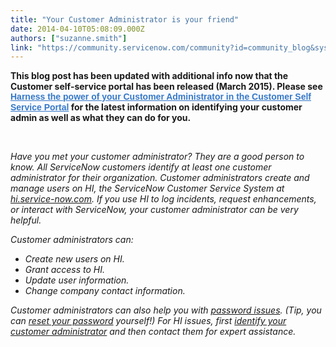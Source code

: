 ```yaml
---
title: "Your Customer Administrator is your friend"
date: 2014-04-10T05:08:09.000Z
authors: ["suzanne.smith"]
link: "https://community.servicenow.com/community?id=community_blog&sys_id=774ea6addbd0dbc01dcaf3231f9619bc"
---
```

<p class="p1"><strong>This blog post has been updated with additional info now that the Customer self-service portal has been released (March 2015). Please see <a title="" _jive_internal="true" href="/community/service-automation-platform/user-interface/blog/2015/04/02/who-is-your-customer-administrator" style="font-weight: bold; font-family: arial, sans-serif; color: #3778c7; text-decoration: underline; background-color: #f8fbfe;">Harness the power of your Customer Administrator in the Customer Self Service Portal</a> for the latest information on identifying your customer admin as well as what they can do for you.<em><br/></em></strong></p><p class="p1"><em><br/></em></p><p class="p1"><em>Have you met your customer administrator? They are a good person to know. All ServiceNow customers identify at least one customer administrator for their organization. Customer administrators create and manage users on HI, the ServiceNow Customer Service System at <a title="k-external-small" class="jive-link-external-small" href="https://hi.service-now.com/" rel="nofollow" target="_blank">hi.service-now.com</a>. If you use HI to log incidents, request enhancements, or interact with ServiceNow, your customer administrator can be very helpful.</em></p><p class="p1"></p><p class="p1"><em>Customer administrators can:</em></p><ul><li><em>Create new users on HI.</em></li><li><em>Grant access to HI.</em></li><li><em>Update user information.</em></li><li><em>Change company contact information.</em></li></ul><p class="p1"></p><p class="p1"><em>Customer administrators can also help you with <a title="k-external-small" class="jive-link-external-small" href="http://wiki.servicenow.com/index.php?title=Resetting_HI_User_Passwords" rel="nofollow" target="_blank">password issues</a>. (Tip, you can <a title="k-external-small" class="jive-link-external-small" href="http://wiki.servicenow.com/index.php?title=Resetting_HI_Password" rel="nofollow" target="_blank">reset your password</a> yourself!) For HI issues, first <a title="k-external-small" class="jive-link-external-small" href="https://wiki.servicenow.com/index.php?title=Identifying_Customer_Administrator" rel="nofollow" target="_blank">identify your customer administrator</a> and then contact them for expert assistance.<span class="s2"> </span></em></p>